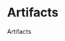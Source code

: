 ﻿<meta name="wikd:title" content="Artifacts">
<meta name="wikd:name" content="data-sources-artifact">
<meta name="wikd:order" content="2">
<meta name="wikd:icon" content="fas fa-plug">

# Artifacts

Artifacts 